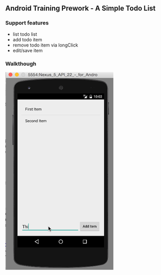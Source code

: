 ## Android Training Prework - A Simple Todo List

### Support features
* list todo list
* add todo item
* remove todo item via longClick
* edit/save item

### Walkthough
![Video Walkthrough](prework-demo.gif)
